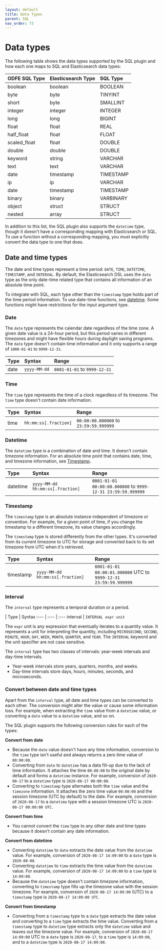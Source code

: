 ```yaml
---
layout: default
title: Data Types
parent: SQL
nav_order: 73
---
```


# Data types

The following table shows the data types supported by the SQL plugin and how each one maps to SQL and Elasticsearch data types:

| ODFE SQL Type | Elasticsearch Type | SQL Type
:--- | :--- | :---
boolean |	boolean |	BOOLEAN
byte |	byte |	TINYINT
short |	byte |	SMALLINT
integer |	integer |	INTEGER
long | long |	BIGINT
float |	float |	REAL
half_float | float | FLOAT
scaled_float | float | DOUBLE
double | double | DOUBLE
keyword |	string | VARCHAR
text | text | VARCHAR
date | timestamp | TIMESTAMP
ip | ip | VARCHAR
date | timestamp | TIMESTAMP
binary | binary | VARBINARY
object | struct | STRUCT
nested | array | STRUCT

In addition to this list, the SQL plugin also supports the `datetime` type, though it doesn't have a corresponding mapping with Elasticsearch or SQL.
To use a function without a corresponding mapping, you must explicitly convert the data type to one that does.


## Date and time types

The date and time types represent a time period: `DATE`, `TIME`, `DATETIME`, `TIMESTAMP`, and `INTERVAL`. By default, the Elasticsearch DSL uses the `date` type as the only date-time related type that contains all information of an absolute time point.

To integrate with SQL, each type other than the `timestamp` type holds part of the time period information. To use date-time functions, see [datetime](../functions#date-and-time). Some functions might have restrictions for the input argument type.


### Date

The `date` type represents the calendar date regardless of the time zone. A given date value is a 24-hour period, but this period varies in different timezones and might have flexible hours during daylight saving programs. The `date` type doesn't contain time information and it only supports a range of `1000-01-01` to `9999-12-31`.

| Type | Syntax | Range
:--- | :--- | :---
date | `yyyy-MM-dd` | `0001-01-01` to `9999-12-31`

### Time

The `time` type represents the time of a clock regardless of its timezone. The `time` type doesn't contain date information.

| Type | Syntax | Range
:--- | :--- | :---
time | `hh:mm:ss[.fraction]` | `00:00:00.000000` to `23:59:59.999999`

### Datetime

The `datetime` type is a combination of date and time. It doesn't contain timezone information. For an absolute time point that contains date, time, and timezone information, see [Timestamp](#timestamp).

| Type | Syntax | Range
:--- | :--- | :---
datetime | `yyyy-MM-dd hh:mm:ss[.fraction]` | `0001-01-01 00:00:00.000000` to `9999-12-31 23:59:59.999999`

### Timestamp

The `timestamp` type is an absolute instance independent of timezone or convention. For example, for a given point of time, if you change the timestamp to a different timezone, its value changes accordingly.

The `timestamp` type is stored differently from the other types. It's converted from its current timezone to UTC for storage and converted back to its set timezone from UTC when it's retrieved.

| Type | Syntax | Range
:--- | :--- | :---
timestamp | `yyyy-MM-dd hh:mm:ss[.fraction]` | `0001-01-01 00:00:01.000000` UTC to `9999-12-31 23:59:59.999999`

### Interval

The `interval` type represents a temporal duration or a period.

| Type | Syntax
:--- | :--- | :---
interval | `INTERVAL expr unit`

The `expr` unit is any expression that eventually iterates to a quantity value. It represents a unit for interpreting the quantity, including `MICROSECOND`, `SECOND`, `MINUTE`, `HOUR`, `DAY`, `WEEK`, `MONTH`, `QUARTER`, and `YEAR`. The `INTERVAL` keyword and the unit specifier are not case sensitive.

The `interval` type has two classes of intervals: year-week intervals and day-time intervals.

- Year-week intervals store years, quarters, months, and weeks.
- Day-time intervals store days, hours, minutes, seconds, and microseconds.


### Convert between date and time types

Apart from the `interval` type, all date and time types can be converted to each other. The conversion might alter the value or cause some information loss. For example, when extracting the `time` value from a `datetime` value, or converting a `date` value to a `datetime` value, and so on.

The SQL plugin supports the following conversion rules for each of the types:

**Convert from date**

- Because the `date` value doesn't have any time information, conversion to the `time` type isn't useful and always returns a zero time value of `00:00:00`.
- Converting from `date` to `datetime` has a data fill-up due to the lack of time information. It attaches the time `00:00:00` to the original date by default and forms a `datetime` instance. For example, conversion of `2020-08-17` to a `datetime` type is `2020-08-17 00:00:00`.
- Converting to `timestamp` type alternates both the `time` value and the `timezone` information. It attaches the zero time value `00:00:00` and the session timezone (UTC by default) to the date. For example, conversion of `2020-08-17` to a `datetime` type with a session timezone UTC is `2020-08-17 00:00:00 UTC`.

**Convert from time**

- You cannot convert the `time` type to any other date and time types because it doesn't contain any date information.

**Convert from datetime**

- Converting `datetime` to `date` extracts the date value from the `datetime` value. For example, conversion of `2020-08-17 14:09:00` to a `date` type is `2020-08-08`.
- Converting `datetime` to `time` extracts the time value from the `datetime` value. For example, conversion of `2020-08-17 14:09:00` to a `time` type is `14:09:00`.
- Because the `datetime` type doesn't contain timezone information, converting to `timestamp` type fills up the timezone value with the session timezone. For example, conversion of `2020-08-17 14:09:00` (UTC) to a `timestamp` type is `2020-08-17 14:09:00 UTC`.

**Convert from timestamp**

- Converting from a `timestamp` type to a `date` type extracts the date value and converting to a `time` type extracts the time value. Converting from a `timestamp` type to `datetime` type extracts only the `datetime` value and leaves out the timezone value. For example, conversion of `2020-08-17 14:09:00` UTC to a `date` type is `2020-08-17`, to a `time` type is `14:09:00`, and to a `datetime` type is `2020-08-17 14:09:00`.
